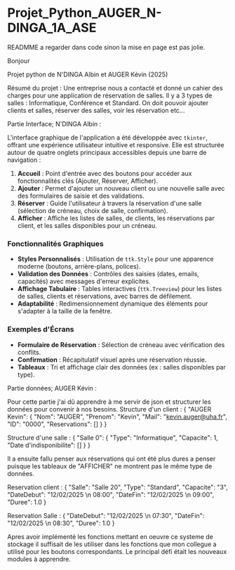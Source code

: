 # Projet_Python_AUGER_N-DINGA_1A_ASE

READMME a regarder dans code sinon la mise en page est pas jolie.

Bonjour

Projet python de N'DINGA Albin et AUGER Kévin (2025)

Résumé du projet : 
Une entreprise nous a contacté et donné un cahier des charges pour une application de réservation de salles. Il y a 3 types de salles : Informatique, Conférence et Standard.
On doit pouvoir ajouter clients et salles, réserver des salles, voir les réservation etc...


Partie Interface; N'DINGA Albin :

L'interface graphique de l'application a été développée avec `tkinter`, offrant une expérience utilisateur intuitive et responsive. Elle est structurée autour de quatre onglets principaux accessibles depuis une barre de navigation :

1. **Accueil** : Point d'entrée avec des boutons pour accéder aux fonctionnalités clés (Ajouter, Réserver, Afficher).
2. **Ajouter** : Permet d'ajouter un nouveau client ou une nouvelle salle avec des formulaires de saisie et des validations.
3. **Réserver** : Guide l'utilisateur à travers la réservation d'une salle (sélection de créneau, choix de salle, confirmation).
4. **Afficher** : Affiche les listes de salles, de clients, les réservations par client, et les salles disponibles pour un créneau.

### Fonctionnalités Graphiques
- **Styles Personnalisés** : Utilisation de `ttk.Style` pour une apparence moderne (boutons, arrière-plans, polices).
- **Validation des Données** : Contrôles des saisies (dates, emails, capacités) avec messages d'erreur explicites.
- **Affichage Tabulaire** : Tables interactives (`ttk.Treeview`) pour les listes de salles, clients et réservations, avec barres de défilement.
- **Adaptabilité** : Redimensionnement dynamique des éléments pour s'adapter à la taille de la fenêtre.

### Exemples d'Écrans
- **Formulaire de Réservation** : Sélection de créneau avec vérification des conflits.
- **Confirmation** : Récapitulatif visuel après une réservation réussie.
- **Tableaux** : Tri et affichage clair des données (ex : salles disponibles par type).


Partie données; AUGER Kévin :

Pour cette partie j'ai dû apprendre à me servir de json et structurer les données pour convenir à nos besoins. 
Structure d'un client : 
{
            "AUGER Kevin": {
                "Nom": "AUGER",
                "Prenom": "Kevin",
                "Mail": "kevin.auger@uha.fr",
                "ID": "0000",
                "Reservations": []
            }
}


Structure d'une salle :
{
            "Salle 0": {
                "Type": "Informatique",
                "Capacite": 1,
                "Date d'indisponibilite": []
                }
}

Il a ensuite fallu penser aux réservations qui ont été plus dures a penser puisque les tableaux de "AFFICHER" ne montrent pas le même type de données.

Reservation client : 
{
    "Salle": "Salle 20",
    "Type": "Standard",
    "Capacite": "3",
    "DateDebut": "12/02/2025 \n 08:00",
    "DateFin": "12/02/2025 \n 09:00",
    "Duree": 1.0
}

Reservation Salle :
{
    "DateDebut": "12/02/2025 \n 07:30",
    "DateFin": "12/02/2025 \n 08:30",
     "Duree": 1.0
}

Apres avoir implémenté les fonctions mettant en oeuvre ce systeme de stockage il suffisait de les utiliser dans les fonctions que mon collegue a utilisé pour les boutons correspondants.
Le principal défi était les nouveaux modules à apprendre.


